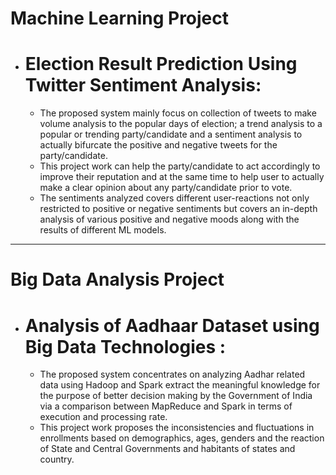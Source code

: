 # Machine Learning Project
- # Election Result Prediction Using Twitter Sentiment Analysis:
  - The proposed system mainly focus on collection of tweets to make volume analysis to the popular days of election; a trend analysis to a popular or trending party/candidate and a sentiment analysis to actually bifurcate the positive and negative tweets for the party/candidate.
  - This project work can help the party/candidate to act accordingly to improve their reputation and at the same time to help user to actually make a clear opinion about any party/candidate prior to vote.
  - The sentiments analyzed covers different user-reactions not only restricted to positive or negative sentiments but covers an in-depth analysis of various positive and negative moods along with the results of different ML models.
  
 <hr>
  
# Big Data Analysis Project
- # Analysis of Aadhaar Dataset using Big Data Technologies : 
  - The proposed system concentrates on analyzing Aadhar related data using Hadoop and Spark extract the meaningful knowledge for the purpose of better decision making by the Government of India via a comparison between MapReduce and Spark in terms of execution and processing rate.
  - This project work proposes the inconsistencies and fluctuations in enrollments based on demographics, ages, genders and the reaction of State and Central Governments and habitants of states and country.
